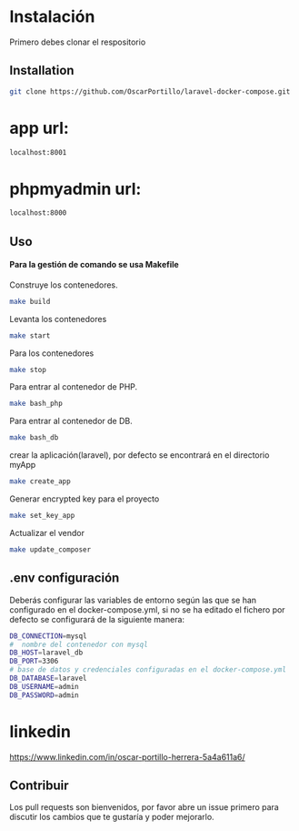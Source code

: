 # Instalación

Primero debes clonar el respositorio

## Installation

```bash
git clone https://github.com/OscarPortillo/laravel-docker-compose.git
```

# app url:
```bash
localhost:8001
```

# phpmyadmin url:
```bash
localhost:8000
```

## Uso
#### Para la gestión de comando se usa Makefile

Construye los contenedores.
```bash
make build
```

Levanta los contenedores
```bash
make start
```

Para los contenedores
```bash
make stop
```

Para entrar al contenedor de PHP.
```bash
make bash_php
```

Para entrar al contenedor de DB.
```bash
make bash_db
```

crear la aplicación(laravel), por defecto se encontrará en el directorio myApp
```bash
make create_app
```

Generar encrypted key para el proyecto
```bash
make set_key_app
```

Actualizar el vendor
```bash
make update_composer
```

## .env configuración

Deberás configurar las variables de entorno según las que se han configurado en el docker-compose.yml, si no se ha editado el fichero por defecto se configurará de la siguiente manera:
``` bash
DB_CONNECTION=mysql
#  nombre del contenedor con mysql
DB_HOST=laravel_db
DB_PORT=3306
# base de datos y credenciales configuradas en el docker-compose.yml
DB_DATABASE=laravel
DB_USERNAME=admin
DB_PASSWORD=admin
```

# linkedin
https://www.linkedin.com/in/oscar-portillo-herrera-5a4a611a6/

## Contribuir

Los pull requests son bienvenidos, por favor abre un issue primero para discutir los cambios que te gustaría y poder mejorarlo.
